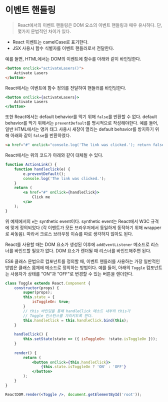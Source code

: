 # 이벤트 핸들링

> React에서의 이벤트 핸들링은 DOM 요소의 이벤트 핸들링과 매우 유사하다. 단, 몇가지 문법적인 차이가 있다.

* React 이벤트는 camelCase로 표기한다.
* JSX 사용시 함수 식별자를 이벤트 핸들러로서 전달한다.

예를 들면, HTML에서는 DOM의 이벤트에 함수를 아래와 같이 바인딩한다.

```html
<button onclick="activateLasers()">
    Activate Lasers
</button>
```

React에서는 이벤트에 함수 정의를 전달하여 핸들러를 바인딩한다.

```jsx
<button onClick={activateLasers}>
    Activate Lasers
</button>
```

또한 React에서는 default behavior를 막기 위해 `false`를 반환할 수 없다. default behavior를 막기 위해서는 `preventDefault`를 명시적으로 작성해야한다. 예를 들어, 일반 HTML에서는 앵커 태그 사용시 새창이 열리는 default behavior를 방지하기 위해 아래와 같이 `false`를 반환하였다.

```html
<a href="#" onclick="console.log('The link was clicked.'); return false">Click me</a>
```

React에서는 위의 코드가 아래와 같이 대체될 수 있다.

```jsx
function ActionLink() {
    function handleclick(e) {
        e.preventDefault();
        console.log('The link was clicked.');
    }
    return (
    	<a href="#" onClick={handleClick}>
        	Click me
        </a>
    );
}
```

위 예제에서의 `e`는 synthetic event이다. synthetic event는 React에서 W3C 규격에 맞게 정의되었다 (각 이벤트가 모든 브라우저에서 동일하게 동작하기 위해 wrapper로 싸놓음). 따라서 크로스 브라우징 이슈를 따로 생각하지 않아도 된다.

React를 사용할 때는 DOM 요소가 생성된 이후에  `addEventListener` 메소드로 리스너를 바인드할 필요가 없다. DOM 요소가 렌더될 때 리스너를 바인드해주면 된다.

ES6 클래스 문법으로 컴포넌트를 정의할 때, 이벤트 핸들러를 사용하는 가장 일반적인 방법은 클래스 몸체에 메소드로 정의하는 방법이다. 예를 들어, 아래의 `Toggle` 컴포넌트는 사용자가 상태를 "ON"과 "OFF"로 변경할 수 있는 버튼을 렌더한다.

```jsx
class Toggle extends React.Component {
    constructor(props) {
        super(props);
        this.state = {
            isToggleOn: true;
        }
        // this 바인딩을 통해 handleClick 메소드 내부의 this가
    	// Toggle 인스턴스를 가리키도록 한다.
        this.handleClick = this.handleClick.bind(this);
    }
    
    handleClick() {
        this.setState(state => ({ isToggleOn: !state.isToggleOn }));
    }
    
    render() {
        return (
        	<button onClick={this.handleClick}>
            	{this.state.isToggleOn ? 'ON' : 'OFF'}
            </button>
        );
    }
}

ReactDOM.render(<Toggle />, document.getElementById('root'));
```

